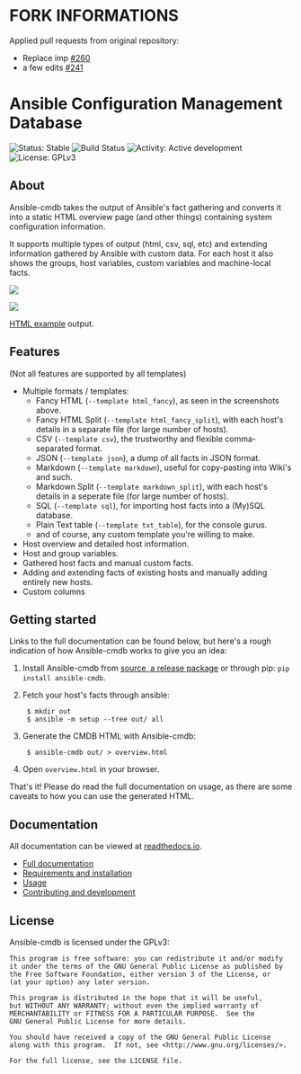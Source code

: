 FORK INFORMATIONS
=================
Applied pull requests from original repository:

* Replace imp [#260](https://github.com/fboender/ansible-cmdb/pull/260)
* a few edits [#241](https://github.com/fboender/ansible-cmdb/pull/241)

Ansible Configuration Management Database
=========================================

![Status: Stable](https://img.shields.io/badge/status-stable-green.svg)
![Build Status](http://build.electricmonk.nl/job/ansible-cmdb/shield)
![Activity: Active development](https://img.shields.io/badge/activity-active%20development-green.svg)
![License: GPLv3](https://img.shields.io/badge/license-GPLv3-blue.svg)

About
-----

Ansible-cmdb takes the output of Ansible's fact gathering and converts it into
a static HTML overview page (and other things) containing system configuration
information.

It supports multiple types of output (html, csv, sql, etc) and extending
information gathered by Ansible with custom data. For each host it also shows
the groups, host variables, custom variables and machine-local facts.

![](https://raw.githubusercontent.com/fboender/ansible-cmdb/master/contrib/screenshot-overview.png)

![](https://raw.githubusercontent.com/fboender/ansible-cmdb/master/contrib/screenshot-detail.png)

[HTML example](https://rawgit.com/fboender/ansible-cmdb/master/example/html_fancy.html) output.


Features
--------

(Not all features are supported by all templates)

* Multiple formats / templates:
    * Fancy HTML (`--template html_fancy`), as seen in the screenshots above.
    * Fancy HTML Split (`--template html_fancy_split`), with each host's details
      in a separate file (for large number of hosts).
    * CSV (`--template csv`), the trustworthy and flexible comma-separated format.
    * JSON (`--template json`), a dump of all facts in JSON format.
    * Markdown (`--template markdown`), useful for copy-pasting into Wiki's and
      such.
    * Markdown Split (`--template markdown_split`), with each host's details
      in a seperate file (for large number of hosts).
    * SQL (`--template sql`), for importing host facts into a (My)SQL database.
    * Plain Text table (`--template txt_table`), for the console gurus.
    * and of course, any custom template you're willing to make.
* Host overview and detailed host information.
* Host and group variables.
* Gathered host facts and manual custom facts.
* Adding and extending facts of existing hosts and manually adding entirely
  new hosts.
* Custom columns


Getting started
---------------

Links to the full documentation can be found below, but here's a rough
indication of how Ansible-cmdb works to give you an idea:

1. Install Ansible-cmdb from [source, a release
   package](https://github.com/fboender/ansible-cmdb/releases) or through pip: `pip
   install ansible-cmdb`.

1. Fetch your host's facts through ansible:

        $ mkdir out
        $ ansible -m setup --tree out/ all

1. Generate the CMDB HTML with Ansible-cmdb:

        $ ansible-cmdb out/ > overview.html

1. Open `overview.html` in your browser.

That's it! Please do read the full documentation on usage, as there are some
caveats to how you can use the generated HTML.

Documentation
-------------

All documentation can be viewed at [readthedocs.io](http://ansible-cmdb.readthedocs.io/en/latest/).

* [Full documentation](http://ansible-cmdb.readthedocs.io/en/latest/)
* [Requirements and installation](http://ansible-cmdb.readthedocs.io/en/latest/installation/)
* [Usage](http://ansible-cmdb.readthedocs.io/en/latest/usage/)
* [Contributing and development](http://ansible-cmdb.readthedocs.io/en/latest/dev/)


License
-------

Ansible-cmdb is licensed under the GPLv3:

    This program is free software: you can redistribute it and/or modify
    it under the terms of the GNU General Public License as published by
    the Free Software Foundation, either version 3 of the License, or
    (at your option) any later version.

    This program is distributed in the hope that it will be useful,
    but WITHOUT ANY WARRANTY; without even the implied warranty of
    MERCHANTABILITY or FITNESS FOR A PARTICULAR PURPOSE.  See the
    GNU General Public License for more details.

    You should have received a copy of the GNU General Public License
    along with this program.  If not, see <http://www.gnu.org/licenses/>.

    For the full license, see the LICENSE file.
